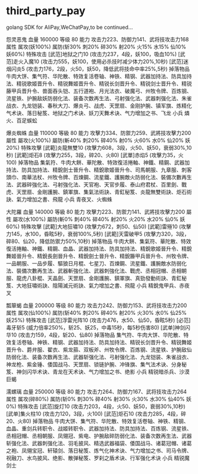 # third_party_pay
golang SDK for AliPay,WeChatPay,to be continued...

怨灵恶鬼
血量 160000 等级 80 能力 攻击力223、防御力141、武将技攻击力168
属性 属攻(妖100%)
属防(斩30% 刺20% 碎30% 射20% 火15% 水15% 仙10% 妖60%)
特殊攻击
[武范]地狱之门10 (攻击力237，4段，妖100，吸血10%)
[武范]走火入魔10 (攻击力555，妖100，使用必杀技时减少体力20%,10秒)
[武范]迷烟闪炎5 (攻击力176，2段，火50，妖50，降低武将技命中率25%,5秒)
掉落物品
牛肉大饼、集气符、华陀散、特效复活卷轴、神铁、精钢、武器加持法、防具加持法、精锐歌姬晋升令、精锐舞姬晋升令、精锐长剑晋升令、精锐剑士晋升令、精锐藤甲兵晋升令、兽面吞头铠、五行道袍、月光法衣、破魔弓、州牧令牌、百炼钢、流星铁、护腕敌妖防弱化法、装备次数再生法、弓射强化法、武器刺强化法、朱雀战衣、九龙铠装、春秋大刀、爆炎弓、战虎、天罡扇、金刚护腕、镇军旗、炼精化气术诀、落日秘笈、地狱之门术诀、妖刀天舞术诀、气力增加之书、飞龙
小兵 燐火、百足蜈蚣

爆炎蜘蛛
血量 110000 等級 80 能力 攻擊力334、防禦力259、武將技攻擊力200
屬性 屬攻(火100%)
屬防(斬40% 刺20% 碎40% 射0% 火60% 水0% 仙20% 妖20%)
特殊攻擊
[武範]炎龍無雙10 (攻擊力608，3段，火50、妖50，衰弱30%,10秒)
[武範]炬石8 (攻擊力255，3段，碎20、火80)
[武單]赤焰5 (攻擊力35，火100)
掉落物品
集氣符、牛肉大餅、華陀散、特效復活捲軸、神鐵、精鋼、武器加持法、防具加持法、精銳劍士晉升令、精銳歌姬晉升令、司馬朝服、九章服、刺客頭巾、南華法杖、州牧令牌、百煉鋼、流星鐵、護腕敵火防弱化法、裝備次數再生法、武器碎強化法、弓射強化法、天官袍、天官步履、泰山府君杖、百里劍、戰虎、天罡扇、金剛護腕、鎮軍旗、集氣法術訣、青釭秘笈、炎龍無雙術訣、炬石術訣、氣力增加之書、飛龍
小兵 青夜叉、火蜘蛛

大陀羅
血量 140000 等級 80 能力 攻擊力223、防禦力141、武將技攻擊力200
屬性 屬攻(水100%)
屬防(斬0% 刺40% 碎40% 射20% 火20% 水20% 仙0% 妖60%)
特殊攻擊
[武範]大地狂嘯10 (攻擊力672，刺50、仙50)
[武範]雷殛10 (攻擊力145，水100，昏眩5秒，衰弱100%,5秒)
[武範]天雷破甲5 (攻擊力320，3段，碎80、仙20，降低防禦力50%,10秒)
掉落物品 牛肉大餅、集氣符、華陀散、特效復活捲軸、神鐵、精鋼、血晶、武器加持法、防具加持法、精銳歌姬晉升令、精銳舞姬晉升令、精銳長劍晉升令、精銳劍士晉升令、精銳籐甲兵晉升令、州牧令牌、一品朝服、一品步履、驅狼日月棍、七星刀、百煉鋼、流星鐵、護腕敵水防弱化法、裝備次數再生法、武器斬強化法、武器刺強化法、戰虎、丞相冠帽、丞相朝服、龍虎八卦棍、天晶劍、天罡扇、金剛護腕、鎮軍旗、真勁發動術訣、青釭秘笈、大地狂嘯術訣、陰陽滅元術訣、氣力增加之書、飛龍
小兵 精銳鬼甲兵、赤夜叉

瓢箪蝎
血量 200000 等级 80 能力 攻击力242、防御力153、武将技攻击力200
属性 属攻(仙100%)
属防(斩40% 刺20% 碎40% 射20% 火30% 水0% 仙25% 妖25%)
特殊攻击
[武范]浮雷光阵10 (攻击力476，水50、仙50，昏眩5秒)
[必范]毒牙斩5 (威力倍率250%，斩25、妖25，中毒15秒，每5秒伤害80)
[武单]神剑闪华10 (攻击力159，4段，斩20、仙80)
掉落物品
集气符、牛肉大饼、华陀散、特效复活卷轴、神铁、精钢、武器加持法、防具加持法、精锐长剑晋升令、精锐舞姬晋升令、爵弁服、翟衣、紫龙箍、双板斧、州牧令牌、百炼钢、流星铁、护腕敌仙防弱化法、装备次数再生法、武器斩强化法、弓射强化法、九龙铠装、朱雀战衣、神龙枪、紫金锤、倭国战马、天罡扇、锁链护腕、冲锋旗、集气法术诀、分身秘笈、神剑闪华术诀、青龙在天术诀、气力增加之书、绝影
小兵 精锐暗杀兵、沙漠巨蝎

濡螺璃
血量 250000 等级 80 能力 攻击力264、防御力167、武将技攻击力264
属性 属攻(碎80%)
属防(斩0% 刺30% 碎40% 射30% 火30% 水30% 仙40% 妖0%)
特殊攻击
[武范]旋灯10 (攻击力203，4段，火50、妖50，衰弱30%,10秒)
[武单]集火柱10 (攻击力120，3段，火100)
[武范]炬石10 (攻击力285，4段，碎20、火80)
掉落物品
牛肉大饼、集气符、华陀散、特效复活卷轴、神铁、精钢、血晶、重剑兵转职令、战姬转职令、武器加持法、防具加持法、百炼钢、流星铁、丞相冠帽、丞相朝服、凤翎冠、紫电、护腕敌碎防弱化法、装备次数再生法、武器斩强化法、武器刺强化法、羽毛披风、精选武器福袋、倭国战马、诸葛冠帽、诸葛之袍、凤翎宝冠、轩辕剑、落日秘笈、炼气化神术诀、气力增加之书、司马令牌、祝融刀、水鸟披风、绝影、散弹秘笈、罗刹之盾术诀、行军强化术诀
小兵 精锐魔剑士
